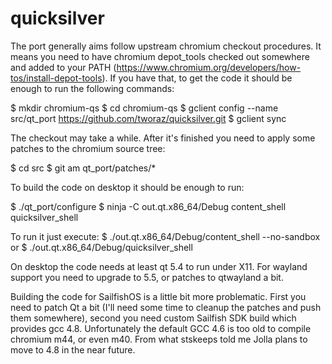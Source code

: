 # quicksilver

The port generally aims follow upstream chromium checkout procedures. It
means you need to have chromium depot_tools checked out somewhere and
added to your PATH
(https://www.chromium.org/developers/how-tos/install-depot-tools). If
you have that, to get the code it should be enough to run the following
commands:

$ mkdir chromium-qs
$ cd chromium-qs
$ gclient config --name src/qt_port
https://github.com/tworaz/quicksilver.git
$ gclient sync

The checkout may take a while. After it's finished you need to apply
some patches to the chromium source tree:

$ cd src
$ git am qt_port/patches/*

To build the code on desktop it should be enough to run:

$ ./qt_port/configure
$ ninja -C out.qt.x86_64/Debug content_shell quicksilver_shell

To run it just execute:
$ ./out.qt.x86_64/Debug/content_shell --no-sandbox
or
$ ./out.qt.x86_64/Debug/quicksilver_shell

On desktop the code needs at least qt 5.4 to run under X11. For wayland
support you need to upgrade to 5.5, or patches to qtwayland a bit.

Building the code for SailfishOS is a little bit more problematic. First
you need to patch Qt a bit (I'll need some time to cleanup the patches
and push them somewhere), second you need custom Sailfish SDK build
which provides gcc 4.8. Unfortunately the default GCC 4.6 is too old to
compile chromium m44, or even m40. From what stskeeps told me Jolla
plans to move to 4.8 in the near future.
